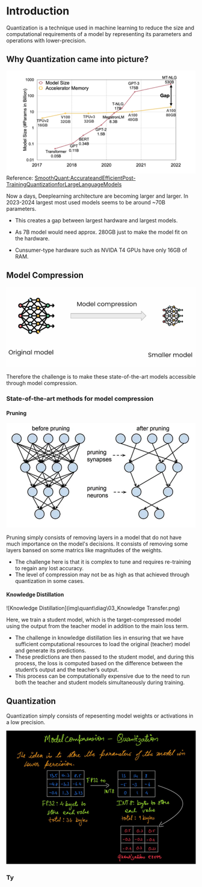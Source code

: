 # Introduction
Quantization is a technique used in machine learning to reduce the size and computational requirements of a model by representing its parameters and operations with lower-precision.

## Why Quantization came into picture?

![SoomthQuant](img\quant\diag\01_SmoothQuant.png)
Reference: [SmoothQuant:AccurateandEfficientPost-TrainingQuantizationforLargeLanguageModels](https://arxiv.org/pdf/2211.10438)

Now a days, Deeplearning architecture are becoming larger and larger. In 2023-2024 largest most used models seems to be around ~70B parameters.

- This creates a gap between largest hardware and largest models.

- As 7B model would need approx. 280GB just to make the model fit on the hardware.

- Cunsumer-type hardware such as NVIDA T4 GPUs have only 16GB of RAM.

## Model Compression
![Model Compression](img\quant\diag\00_Compression.jpg)

Therefore the challenge is to make these state-of-the-art models accessible through model compression.

### State-of-the-art methods for model compression
#### Pruning

![Pruning](img\quant\diag\02_Pruning.png)

Pruning simply consists of removing layers in a model that do not have much importance on the model's decisions. It consists of removing some layers bansed on some matrics like magnitudes of the weights.

- The challenge here is that it is complex to tune and requires re-training to regain any lost accuracy.
- The level of compression may not be as high as that achieved through quantization in some cases.

#### Knowledge Distillation

![Knowledge Distillation](img\quant\diag\03_Knowledge Transfer.png)

Here, we train a student model, which is the target-compressed model using the output from the teacher model in addition to the main loss term.

- The challenge in knowledge distillation lies in ensuring that we have sufficient computational resources to load the original (teacher) model and generate its predictions.
- These predictions are then passed to the student model, and during this process, the loss is computed based on the difference between the student’s output and the teacher’s output.
- This process can be computationally expensive due to the need to run both the teacher and student models simultaneously during training.

## Quantization
Quantization simply consists of repesenting model weights or activations in a low precision.


![qunat](img\quant\diag\06_quant.jpg)


### Ty
